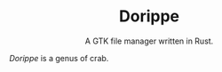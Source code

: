<div align="center">

# Dorippe

A GTK file manager written in Rust.

</div>

*Dorippe* is a genus of crab.
